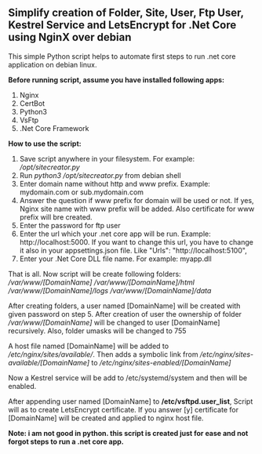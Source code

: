 ## Simplify creation of Folder, Site, User, Ftp User, Kestrel Service and LetsEncrypt for .Net Core using NginX over debian

This simple Python script helps to automate first steps to run .net core application on debian linux.

**Before running script, assume you have installed following apps:**
1. Nginx
2. CertBot
3. Python3
4. VsFtp
5. .Net Core Framework


**How to use the script:**
1. Save script anywhere in your filesystem. For example: */opt/sitecreator.py*
2. Run *python3 /opt/sitecreator.py* from debian shell
3. Enter domain name without http and www prefix. Example: mydomain.com or sub.mydomain.com
4. Answer the question if www prefix for domain will be used or not. If yes, Nginx site name with www prefix will be added. Also certificate for www prefix will bre created.
5. Enter the password for ftp user
6. Enter the url which your .net core app will be run. Example: http://localhost:5000. If you want to change this url, you have to change it also in your appsettings.json file. Like "Urls": "http://localhost:5100",
7. Enter your .Net Core DLL file name. For example: myapp.dll

That is all. Now script will be create following folders:
*/var/www/[DomainName]*
*/var/www/[DomainName]/html*
*/var/www/[DomainName]/logs*
*/var/www/[DomainName]/data*

After creating folders, a user named [DomainName] will be created with given password on step 5.
After creation of user the ownership of folder */var/www/[DomainName]* will be changed to user [DomainName] recursively.
Also, folder umasks will be changed to 755

A host file named [DomainName] will be added to */etc/nginx/sites/available/*. Then adds a symbolic link from */etc/nginx/sites-available/[DomainName]* to */etc/nginx/sites-enabled/[DomainName]*

Now a Kestrel service will be add to /etc/systemd/system and then will be enabled.

After appending user named [DomainName] to **/etc/vsftpd.user_list**, Script will as to create LetsEncrypt certificate.
If you answer [y] certificate for [DomainName] will be created and applied to nginx host file.

**Note: i am not good in python. this script is created just for ease and not forgot steps to run a .net core app.**
